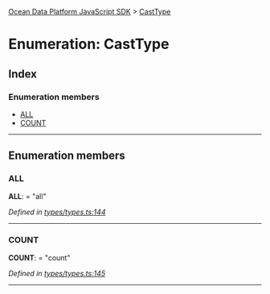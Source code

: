 [Ocean Data Platform JavaScript SDK](../README.md) > [CastType](../enums/casttype.md)

# Enumeration: CastType

## Index

### Enumeration members

* [ALL](casttype.md#all)
* [COUNT](casttype.md#count)

---

## Enumeration members

<a id="all"></a>

###  ALL

**ALL**:  = "all"

*Defined in [types/types.ts:144](https://github.com/C4IROcean/ODP-sdk-js/blob/7cb7662/source/types/types.ts#L144)*

___
<a id="count"></a>

###  COUNT

**COUNT**:  = "count"

*Defined in [types/types.ts:145](https://github.com/C4IROcean/ODP-sdk-js/blob/7cb7662/source/types/types.ts#L145)*

___

